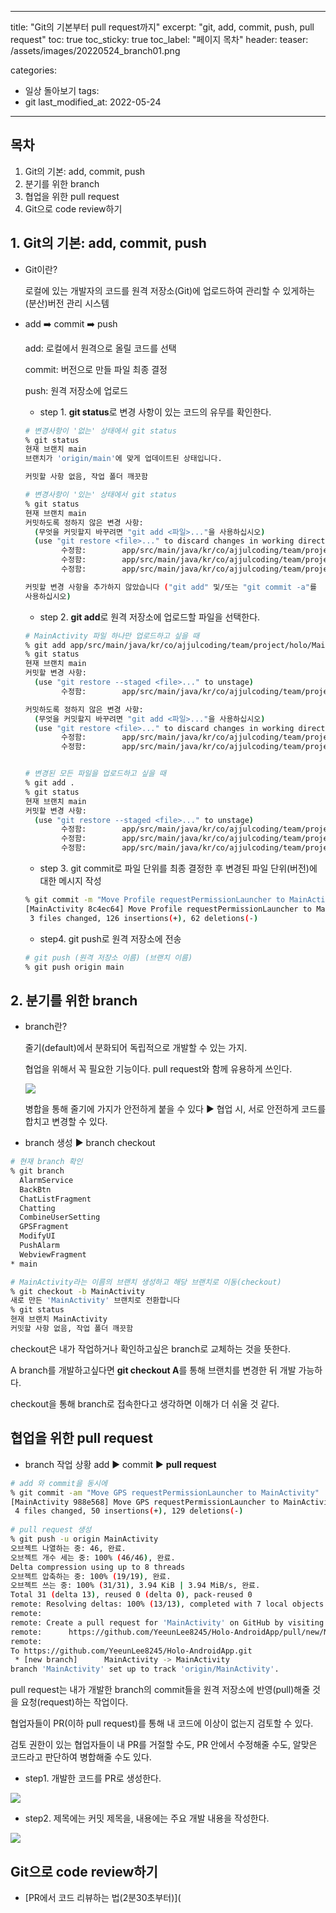 
---
title:  "Git의 기본부터 pull request까지"
excerpt: "git, add, commit, push, pull request"
toc: true
toc_sticky: true
toc_label: "페이지 목차"
header:
  teaser: /assets/images/20220524_branch01.png

categories:
  - 일상 돌아보기
tags:
  - git
last_modified_at: 2022-05-24
---


## 목차

1. Git의 기본: add, commit, push
2. 분기를 위한 branch
3. 협업을 위한 pull request
4. Git으로 code review하기



## 1. Git의 기본: add, commit, push

* Git이란?

  로컬에 있는 개발자의 코드를 원격 저장소(Git)에 업로드하여 관리할 수 있게하는 (분산)버전 관리 시스템

* add ➡️ commit ➡️ push

  add: 로컬에서 원격으로 올릴 코드를 선택<br>

  commit: 버전으로 만들 파일 최종 결정<br>

  push: 원격 저장소에 업로드<br>

  

  * step 1. **git status**로 변경 사항이 있는 코드의 유무를 확인한다.

  ```sh
  # 변경사항이 '없는' 상태에서 git status
  % git status
  현재 브랜치 main
  브랜치가 'origin/main'에 맞게 업데이트된 상태입니다.
  
  커밋할 사항 없음, 작업 폴더 깨끗함
  
  # 변경사항이 '있는' 상태에서 git status
  % git status
  현재 브랜치 main
  커밋하도록 정하지 않은 변경 사항:
    (무엇을 커밋할지 바꾸려면 "git add <파일>..."을 사용하십시오)
    (use "git restore <file>..." to discard changes in working directory)
          수정함:        app/src/main/java/kr/co/ajjulcoding/team/project/holo/MainActivity.kt
          수정함:        app/src/main/java/kr/co/ajjulcoding/team/project/holo/ProfileFragment.kt
          수정함:        app/src/main/java/kr/co/ajjulcoding/team/project/holo/UsersettingFragment.kt
  
  커밋할 변경 사항을 추가하지 않았습니다 ("git add" 및/또는 "git commit -a"를
  사용하십시오)
  ```

  

  * step 2. **git add**로 원격 저장소에 업로드할 파일을 선택한다.

  ```sh
  # MainActivity 파일 하나만 업로드하고 싶을 때
  % git add app/src/main/java/kr/co/ajjulcoding/team/project/holo/MainActivity.kt
  % git status
  현재 브랜치 main
  커밋할 변경 사항:
    (use "git restore --staged <file>..." to unstage)
          수정함:        app/src/main/java/kr/co/ajjulcoding/team/project/holo/MainActivity.kt
  
  커밋하도록 정하지 않은 변경 사항:
    (무엇을 커밋할지 바꾸려면 "git add <파일>..."을 사용하십시오)
    (use "git restore <file>..." to discard changes in working directory)
          수정함:        app/src/main/java/kr/co/ajjulcoding/team/project/holo/ProfileFragment.kt
          수정함:        app/src/main/java/kr/co/ajjulcoding/team/project/holo/UsersettingFragment.kt
  
  
  # 변경된 모든 파일을 업로드하고 싶을 때
  % git add .
  % git status
  현재 브랜치 main
  커밋할 변경 사항:
    (use "git restore --staged <file>..." to unstage)
          수정함:        app/src/main/java/kr/co/ajjulcoding/team/project/holo/MainActivity.kt
          수정함:        app/src/main/java/kr/co/ajjulcoding/team/project/holo/ProfileFragment.kt
          수정함:        app/src/main/java/kr/co/ajjulcoding/team/project/holo/UsersettingFragment.kt
  ```

  

  * step 3. git commit로 파일 단위를 최종 결정한 후 변경된 파일 단위(버전)에 대한 메시지 작성

  ```sh
  % git commit -m "Move Profile requestPermissionLauncher to MainActivity"
  [MainActivity 8c4ec64] Move Profile requestPermissionLauncher to MainActivity
   3 files changed, 126 insertions(+), 62 deletions(-)
  ```

  

  * step4. git push로 원격 저장소에 전송

  ```sh
  # git push (원격 저장소 이름) (브랜치 이름)
  % git push origin main
  ```

  

  

## 2. 분기를 위한 branch

* branch란?

  줄기(default)에서 분화되어 독립적으로 개발할 수 있는 가지.<br>

  협업을 위해서 꼭 필요한 기능이다. pull request와 함께 유용하게 쓰인다.<br>

  <img src="/assets/images/20220524_branch01.png"><br>

  병합을 통해 줄기에 가지가 안전하게 붙을 수 있다 ▶️ 협업 시, 서로 안전하게 코드를 합치고 변경할 수 있다.<br>

* branch 생성 ▶️ branch checkout

```sh
# 현재 branch 확인
% git branch     
  AlarmService
  BackBtn
  ChatListFragment
  Chatting
  CombineUserSetting
  GPSFragment
  ModifyUI
  PushAlarm
  WebviewFragment
* main

# MainActivity라는 이름의 브랜치 생성하고 해당 브랜치로 이동(checkout)
% git checkout -b MainActivity
새로 만든 'MainActivity' 브랜치로 전환합니다
% git status
현재 브랜치 MainActivity
커밋할 사항 없음, 작업 폴더 깨끗함
```

checkout은 내가 작업하거나 확인하고싶은 branch로 교체하는 것을 뜻한다.<br>

A branch를 개발하고싶다면 **git checkout A**를 통해 브랜치를 변경한 뒤 개발 가능하다.<br>

checkout을 통해 branch로 접속한다고 생각하면 이해가 더 쉬울 것 같다.<br>



## 협업을 위한 pull request

* branch 작업 상황 add ▶️ commit ▶️ **pull request**

```sh
# add 와 commit을 동시에
% git commit -am "Move GPS requestPermissionLauncher to MainActivity"
[MainActivity 988e568] Move GPS requestPermissionLauncher to MainActivity
 4 files changed, 50 insertions(+), 129 deletions(-)
 
# pull request 생성
% git push -u origin MainActivity
오브젝트 나열하는 중: 46, 완료.
오브젝트 개수 세는 중: 100% (46/46), 완료.
Delta compression using up to 8 threads
오브젝트 압축하는 중: 100% (19/19), 완료.
오브젝트 쓰는 중: 100% (31/31), 3.94 KiB | 3.94 MiB/s, 완료.
Total 31 (delta 13), reused 0 (delta 0), pack-reused 0
remote: Resolving deltas: 100% (13/13), completed with 7 local objects.
remote: 
remote: Create a pull request for 'MainActivity' on GitHub by visiting:
remote:      https://github.com/YeeunLee8245/Holo-AndroidApp/pull/new/MainActivity
remote: 
To https://github.com/YeeunLee8245/Holo-AndroidApp.git
 * [new branch]      MainActivity -> MainActivity
branch 'MainActivity' set up to track 'origin/MainActivity'.
```

pull request는 내가 개발한 branch의 commit들을 원격 저장소에 반영(pull)해줄 것을 요청(request)하는 작업이다.<br>

협업자들이 PR(이하 pull request)를 통해 내 코드에 이상이 없는지 검토할 수 있다.<br>

검토 권한이 있는 협업자들이 내 PR를 거절할 수도, PR 안에서 수정해줄 수도, 알맞은 코드라고 판단하여 병합해줄 수도 있다.<br>

* step1. 개발한 코드를 PR로 생성한다.

<img src="/assets/images/20220524_codereview01.png"><br>

* step2. 제목에는 커밋 제목을, 내용에는 주요 개발 내용을 작성한다.

<img src="/assets/images/20220524_codereview02.png"><br>



## Git으로 code review하기

* [PR에서 코드 리뷰하는 법(2분30초부터)](
